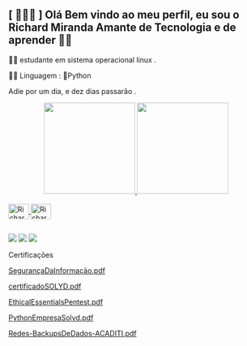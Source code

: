 ## [ 👨🏻‍💻 ] Olá Bem vindo ao meu perfil, eu sou o Richard Miranda Amante de Tecnologia e de aprender 🧠💚

🧑‍🎓 estudante em sistema operacional linux .

👨‍💻 Linguagem : 🐍Python

Adie por um dia, e dez dias passarão .

<div align="center">
  <a href="https://www.instagram.com/rhd_013/">
  <img height="180em" src="https://github-readme-stats.vercel.app/api?username=Bright013&show_icons=true&theme=dracula&include_all_commits=true&count_private=true"/>
  <img height="180em" src="https://github-readme-stats.vercel.app/api/top-langs/?username=Bright013&layout=compact&langs_count=7&theme=dracula"/>
</div>
<div style="display: inline_block"><br>
  <img align="center" alt="Richard-Linux" height="30" width="40" src="https://cdn.jsdelivr.net/gh/devicons/devicon/icons/linux/linux-original.svg" />
  <img align="center" alt="Richard-Python" height="30" width="40" src="https://cdn.jsdelivr.net/gh/devicons/devicon/icons/python/python-original.svg" />
 </div>
 
  ##
  
</div>
 
 
<div>
  
  <a href="https://www.instagram.com/rhd_013/" target="_blank"><img src="https://img.shields.io/badge/-Instagram-%23E4405F?style=for-the- badge&logo=instagram&logoColor=white" target="_blank"></a>
<a href="https://discord.com/channels/998353395964444692/998353396492939407" target="_blank"><img src="https://img.shields.io/badge/Discord-7289DA?style=for-the-badge&logo= discord&logoColor=white" target="_blank"></a>
  <a href="https://www.linkedin.com/in/richard-miranda-aa42a3208/)" target="_blank"><img src="https://img.shields.io/badge/LinkedIn-0077B5"></a>
</div>

Certificações





[SegurançaDaInformação.pdf](https://github.com/Bright013/Bright013/files/9176516/SegurancaDaInformacao.pdf)


[certificadoSOLYD.pdf](https://github.com/Bright013/Bright013/files/9176517/certificadoSOLYD.pdf)


[EthicalEssentialsPentest.pdf](https://github.com/Bright013/Bright013/files/9176518/EthicalEssentialsPentest.pdf)



[PythonEmpresaSolyd.pdf](https://github.com/Bright013/Bright013/files/9176724/PythonEmpresaSolyd.pdf)




[Redes-BackupsDeDados-ACADITI.pdf](https://github.com/Bright013/Bright013/files/9257396/Redes-BackupsDeDados-ACADITI.pdf)
